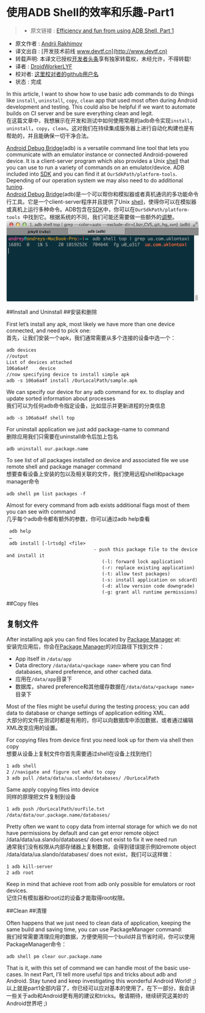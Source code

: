 # 使用ADB Shell的效率和乐趣-Part1
> * 原文链接 : [Efficiency and fun from using ADB Shell, Part 1](https://ar-g.github.io/ADB-Shell-Part-1/?utm_source=Android+Weekly&utm_campaign=9ed0cecaff-Android_Weekly_186&utm_medium=email&utm_term=0_4eb677ad19-9ed0cecaff-337955857)
* 原文作者 : [Andrii Rakhimov](https://ar-g.github.io)
* 译文出自 : [开发技术前线 www.devtf.cn](http://www.devtf.cn)
* 转载声明: 本译文已授权[开发者头条](http://toutiao.io/download)享有独家转载权，未经允许，不得转载!
* 译者 : [DroidWorkerLYF](https://github.com/DroidWorkerLYF) 
* 校对者: [这里校对者的github用户名](github链接)  
* 状态 :  完成 

In this article, I want to show how to use basic adb commands to do
things like `install`, `uninstall`, `copy`, `clean` app that used most
often during Android development and testing. This could also be helpful
if we want to automate builds on CI server and be sure everything clean
and legit.  
在这篇文章中，我想展示在开发和测试中如何使用常用的adb命令实现`install`，`uninstall`，`copy`，`clean`。这对我们在持续集成服务器上进行自动化构建也是有帮助的，并且能确保一切干净合法。

[Android Debug
Bridge](https://developer.android.com/tools/help/adb.html)(adb) is a
versatile command line tool that lets you communicate with an emulator
instance or connected Android-powered device. It is a client-server
program which also provides a Unix
[shell](https://developer.android.com/tools/help/shell.html) that you
can use to run a variety of commands on an emulator/device. ADB included
into [SDK](https://developer.android.com/sdk/index.html) and you can
find it at `OurSdkPath/platform-tools`. Depending of our operation
system we may also need to do additional
[tuning](https://developer.android.com/tools/device.html#setting-up).  
[Android Debug Bridge](https://developer.android.com/tools/help/adb.html)(adb)是一个可以帮你和模拟器或者真机通讯的多功能命令行工具。它是一个client-server程序并且提供了Unix [shell](https://developer.android.com/tools/help/shell.html)，使得你可以在模拟器或真机上运行多种命令。ADB包含在[SDK](https://developer.android.com/sdk/index.html)中，你可以在`OurSdkPath/platform-tools `中找到它。根据系统的不同，我们可能还需要做一些额外的[调整](https://developer.android.com/tools/device.html#setting-up)。  
![ADB Shell](https://github.com/DroidWorkerLYF/Translate/blob/master/Efficiency%20and%20fun%20from%20using%20ADB/adb_shell.png?raw=true)  

##Install and Uninstall
##安装和删除

First let’s install any apk, most likely we have more than one device
connected, and need to pick one:  
首先，让我们安装一个apk，我们通常需要从多个连接的设备中选一个：

    adb devices
    //output
    List of devices attached
    106a6a4f    device
    //now specifying device to install simple apk
    adb -s 106a6a4f install /OurLocalPath/sample.apk

We can specify our device for any adb command for ex. to display and
update sorted information about processes  
我们可以为任何adb命令指定设备，比如显示并更新进程的分类信息

    adb -s 106a6a4f shell top

For uninstall application we just add package-name to command  
删除应用我们只需要在uninstall命令后加上包名

    adb uninstall our.package.name

To see list of all packages installed on device and associated file we
use remote shell and package manager command  
想要查看设备上安装的包以及相关联的文件，我们使用远程shell和package manager命令


    adb shell pm list packages -f

Almost for every command from adb exists additional flags most of them
you can see with command  
几乎每个adb命令都有额外的参数，你可以通过adb help查看

     adb help
     …
     adb install [-lrtsdg] <file>
                                    - push this package file to the device and install it
                                       (-l: forward lock application)
                                       (-r: replace existing application)
                                       (-t: allow test packages)
                                       (-s: install application on sdcard)
                                       (-d: allow version code downgrade)
                                       (-g: grant all runtime permissions)

##Copy files
## 复制文件

After installing apk you can find files located by [Package
Manager](https://dzone.com/articles/depth-android-package-manager) at:  
安装完应用后，你会在[Package Manager](https://dzone.com/articles/depth-android-package-manager)的对应路径下找到文件：

-   App itself in `/data/app`
-   Data directory `/data/data/<package name>` where you can find
    databases, shared preference, and other cached data.
-   应用在`/data/app`目录下
-   数据库，shared preference和其他缓存数据在`/data/data/<package name>`目录下

Most of the files might be useful during the testing process; you can
add data to database or change settings of application editing XML.  
大部分的文件在测试时都是有用的，你可以向数据库中添加数据，或者通过编辑XML改变应用的设置。

For copying files from device first you need look up for them via shell
then copy  
想要从设备上复制文件你首先需要通过shell在设备上找到他们

    1 adb shell 
    2 //navigate and figure out what to copy
    3 adb pull /data/data/ua.slando/databases/ /OurLocalPath

Same apply copying files into device  
同样的原理把文件复制到设备

    1 adb push /OurLocalPath/ourFile.txt /data/data/our.package.name/databases/


Pretty often we want to copy data from internal storage for which we do
not have permissions by default and can get error
remote object /data/data/ua.slando/databases/ does not exist to fix it
we need run  
通常我们没有权限从内部存储器上复制数据，会得到错误提示例如remote object /data/data/ua.slando/databases/ does not exist，我们可以这样做：

    1 adb kill-server
    2 adb root

Keep in mind that achieve root from adb only possible for emulators or
root devices.  
记住只有模拟器和root过的设备才能取得root权限。

##Clean
##清理

Often happens that we just need to clean data of application, keeping
the same build and saving time, you can use PackageManager command:  
我们经常需要清理应用的数据，方便使用同一个build并且节省时间，你可以使用PackageManager命令：

    adb shell pm clear our.package.name

That is it, with this set of command we can handle most of the basic
use-cases. In next Part, I’ll tell more useful tips and tricks about adb
and Android. Stay tuned and keep investigating this wonderful Android
World! ;)  
以上就是part1全部内容了，你已经可以应对基本的使用了。在下一部分，我会讲一些关于adb和Android更有用的建议和tricks。敬请期待，继续研究这美妙的Android世界吧 ;)